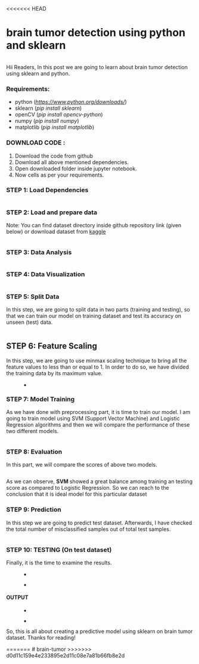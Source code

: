 <<<<<<< HEAD
# brain tumor detection using python and sklearn

<!-- wp:image {"id":21,"sizeSlug":"large","linkDestination":"none","style":{"color":[]}} -->
<figure class="wp-block-image size-large"><img src="https://cwadtech.files.wordpress.com/2021/07/istockphoto-939518752-612x612-1.jpg?w=612" alt="" class="wp-image-21"/></figure>
<!-- /wp:image -->

<!-- wp:paragraph -->
<p>Hii Readers, In this post we are going to learn about brain tumor detection using sklearn and python.</p>
<!-- /wp:paragraph -->

<!-- wp:heading {"level":3} -->
<h3>Requirements:</h3>
<!-- /wp:heading -->

<!-- wp:list -->
<ul><li>python (<a href="https://www.python.org/downloads/"><em>https://www.python.org/downloads/</em></a>)</li><li>sklearn (<em>pip install sklearn</em>)</li><li>openCV (<em>pip install opencv-python</em>)</li><li>numpy (<em>pip install numpy</em>)</li><li>matplotlib (<em>pip install matplotlib</em>)</li></ul>
<!-- /wp:list -->

<!-- wp:heading {"level":3} -->
<h3>DOWNLOAD CODE :</h3>
<!-- /wp:heading -->

<!-- wp:list {"ordered":true} -->
<ol><li>Download the code from github</li><li>Download all above mentioned dependencies.</li><li>Open downloaded folder inside jupyter notebook.</li><li>Now cells as per your requirements.</li></ol>
<!-- /wp:list -->

<!-- wp:heading {"level":3} -->
<h3>STEP 1: Load Dependencies</h3>
<!-- /wp:heading -->

<!-- wp:image {"align":"left","id":24,"sizeSlug":"large","linkDestination":"none"} -->
<div class="wp-block-image"><figure class="alignleft size-large"><img src="https://cwadtech.files.wordpress.com/2021/07/img.png?w=680" alt="" class="wp-image-24"/></figure></div>
<!-- /wp:image -->

<!-- wp:heading {"level":3} -->
<h3>STEP 2: Load and prepare data</h3>
<!-- /wp:heading -->

<!-- wp:paragraph -->
<p>Note: You can find dataset directory inside github repository link (given below) or download dataset from  <a href="https://www.kaggle.com/sartajbhuvaji/brain-tumor-classification-mri" data-type="URL" data-id="https://www.kaggle.com/sartajbhuvaji/brain-tumor-classification-mri">kaggle</a></p>
<!-- /wp:paragraph -->

<!-- wp:image {"id":25,"sizeSlug":"large","linkDestination":"none"} -->
<figure class="wp-block-image size-large"><img src="https://cwadtech.files.wordpress.com/2021/07/img-1.png?w=680" alt="" class="wp-image-25"/></figure>
<!-- /wp:image -->

<!-- wp:heading {"level":3} -->
<h3>STEP 3: Data Analysis</h3>
<!-- /wp:heading -->

<!-- wp:image {"id":28,"sizeSlug":"large","linkDestination":"none"} -->
<figure class="wp-block-image size-large"><img src="https://cwadtech.files.wordpress.com/2021/07/img-2.png?w=681" alt="" class="wp-image-28"/></figure>
<!-- /wp:image -->

<!-- wp:heading {"level":3} -->
<h3>STEP 4: Data Visualization</h3>
<!-- /wp:heading -->

<!-- wp:image {"id":29,"sizeSlug":"large","linkDestination":"none"} -->
<figure class="wp-block-image size-large"><img src="https://cwadtech.files.wordpress.com/2021/07/img-3.png?w=680" alt="" class="wp-image-29"/></figure>
<!-- /wp:image -->

<!-- wp:heading {"level":3} -->
<h3>STEP 5: Split Data</h3>
<!-- /wp:heading -->

<!-- wp:paragraph -->
<p>In this step, we are going to split data in two parts (training and testing), so that we can train our model on training dataset and test its accuracy on unseen (test) data.</p>
<!-- /wp:paragraph -->

<!-- wp:image {"id":30,"sizeSlug":"large","linkDestination":"none"} -->
<figure class="wp-block-image size-large"><img src="https://cwadtech.files.wordpress.com/2021/07/img-4.png?w=760" alt="" class="wp-image-30"/></figure>
<!-- /wp:image -->

<!-- wp:heading -->
<h2>STEP 6: Feature Scaling</h2>
<!-- /wp:heading -->

<!-- wp:paragraph -->
<p>In this step, we are going to use minmax scaling technique to bring all the feature values to less than or equal to 1. In order to do so, we have divided the training data by its maximum value.</p>
<!-- /wp:paragraph -->

<!-- wp:gallery {"ids":[31],"linkTo":"none"} -->
<figure class="wp-block-gallery columns-1 is-cropped"><ul class="blocks-gallery-grid"><li class="blocks-gallery-item"><figure><img src="https://cwadtech.files.wordpress.com/2021/07/img-5.png?w=681" alt="" data-id="31" data-link="https://cwadtech.wordpress.com/img-5/" class="wp-image-31"/></figure></li></ul></figure>
<!-- /wp:gallery -->

<!-- wp:heading {"level":3} -->
<h3>STEP 7: Model Training</h3>
<!-- /wp:heading -->

<!-- wp:paragraph -->
<p>As we have done with preprocessing part, it is time to train our model. I am going to train model using SVM (Support Vector Machine) and Logistic Regression algorithms and then we will compare the performance of these two different models.</p>
<!-- /wp:paragraph -->

<!-- wp:image {"id":35,"sizeSlug":"large","linkDestination":"none"} -->
<figure class="wp-block-image size-large"><img src="https://cwadtech.files.wordpress.com/2021/07/img-7.png?w=681" alt="" class="wp-image-35"/></figure>
<!-- /wp:image -->

<!-- wp:heading {"level":3} -->
<h3>STEP 8: Evaluation</h3>
<!-- /wp:heading -->

<!-- wp:paragraph -->
<p>In this part, we will compare the scores of above two models.</p>
<!-- /wp:paragraph -->

<!-- wp:image {"id":36,"sizeSlug":"large","linkDestination":"none"} -->
<figure class="wp-block-image size-large"><img src="https://cwadtech.files.wordpress.com/2021/07/img-8.png?w=680" alt="" class="wp-image-36"/></figure>
<!-- /wp:image -->

<!-- wp:paragraph -->
<p>As we can observe, <strong>SVM </strong>showed a great balance among training an testing score as compared to Logistic Regression. So we can reach to the conclusion that it is ideal model for this particular dataset</p>
<!-- /wp:paragraph -->

<!-- wp:heading {"level":3} -->
<h3>STEP 9: Prediction</h3>
<!-- /wp:heading -->

<!-- wp:paragraph -->
<p>In this step we are going to predict test dataset. Afterwards, I have checked the total number of misclassified samples out of total test samples.</p>
<!-- /wp:paragraph -->

<!-- wp:image {"id":41,"sizeSlug":"large","linkDestination":"none"} -->
<figure class="wp-block-image size-large"><img src="https://cwadtech.files.wordpress.com/2021/07/img-9.png?w=680" alt="" class="wp-image-41"/></figure>
<!-- /wp:image -->

<!-- wp:heading {"level":3} -->
<h3>STEP 10: TESTING (On test dataset)</h3>
<!-- /wp:heading -->

<!-- wp:paragraph -->
<p>Finally, it is the time to examine the results.</p>
<!-- /wp:paragraph -->

<!-- wp:gallery {"ids":[46,47],"linkTo":"none"} -->
<figure class="wp-block-gallery columns-2 is-cropped"><ul class="blocks-gallery-grid"><li class="blocks-gallery-item"><figure><img src="https://cwadtech.files.wordpress.com/2021/07/img-11.png?w=680" alt="" data-id="46" data-link="https://cwadtech.wordpress.com/img-11/" class="wp-image-46"/></figure></li><li class="blocks-gallery-item"><figure><img src="https://cwadtech.files.wordpress.com/2021/07/img-12.png?w=655" alt="" data-id="47" data-full-url="https://cwadtech.files.wordpress.com/2021/07/img-12.png" data-link="https://cwadtech.wordpress.com/img-12/" class="wp-image-47"/></figure></li></ul></figure>
<!-- /wp:gallery -->

<!-- wp:heading {"level":4} -->
<h4>OUTPUT</h4>
<!-- /wp:heading -->

<!-- wp:gallery {"ids":[49,50],"linkTo":"none"} -->
<figure class="wp-block-gallery columns-2 is-cropped"><ul class="blocks-gallery-grid"><li class="blocks-gallery-item"><figure><img src="https://cwadtech.files.wordpress.com/2021/07/img-13.png?w=649" alt="" data-id="49" data-link="https://cwadtech.wordpress.com/img-13/" class="wp-image-49"/></figure></li><li class="blocks-gallery-item"><figure><img src="https://cwadtech.files.wordpress.com/2021/07/img-14.png?w=639" alt="" data-id="50" data-full-url="https://cwadtech.files.wordpress.com/2021/07/img-14.png" data-link="https://cwadtech.wordpress.com/img-14/" class="wp-image-50"/></figure></li></ul></figure>
<!-- /wp:gallery -->

<!-- wp:paragraph -->
<p>So, this is all about creating a predictive model using sklearn on brain tumor dataset. Thanks for reading!</p>
<!-- /wp:paragraph -->

<!-- wp:paragraph -->
<p></p>
<!-- /wp:paragraph -->
=======
# brain-tumor
>>>>>>> d0d11c159e4e233895e2d11c08e7a81b66fb8e2d
